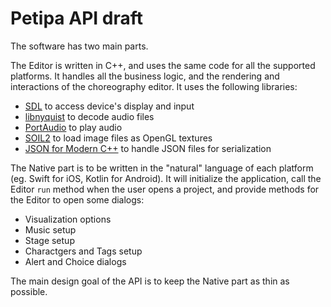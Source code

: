 # Petipa API draft

The software has two main parts.

The Editor is written in C++, and uses the same code for all the supported platforms.
It handles all the business logic, and the rendering and interactions of the choreography editor.
It uses the following libraries:

* [SDL](https://libsdl.org) to access device's display and input
* [libnyquist](https://github.com/ddiakopoulos/libnyquist) to decode audio files
* [PortAudio](http://portaudio.com) to play audio
* [SOIL2](https://github.com/SpartanJ/soil2) to load image files as OpenGL textures
* [JSON for Modern C++](https://github.com/nlohmann/json) to handle JSON files for serialization


The Native part is to be written in the "natural" language of each platform (eg. Swift for iOS, Kotlin for Android).
It will initialize the application, call the Editor `run` method when the user opens a project, and provide methods for the Editor to open some dialogs:

* Visualization options
* Music setup
* Stage setup
* Charactgers and Tags setup
* Alert and Choice dialogs

The main design goal of the API is to keep the Native part as thin as possible.
